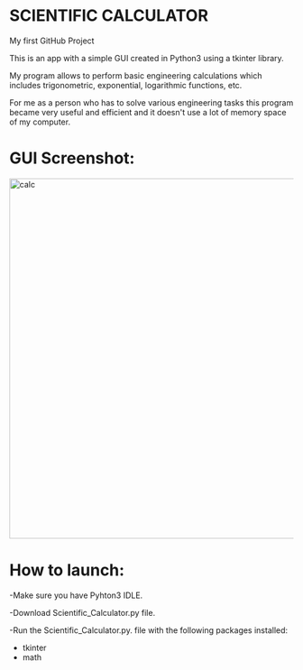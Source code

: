 # SCIENTIFIC CALCULATOR

My first GitHub Project

This is an app with a simple GUI created in Python3 using a tkinter library.

My program allows to perform basic engineering calculations which includes trigonometric, exponential, logarithmic functions, etc.

For me as a person who has to solve various engineering tasks this program became very useful and efficient and it doesn't use a lot of memory space of my computer.

# GUI Screenshot:

<img width="639" alt="calc" src="https://user-images.githubusercontent.com/61244643/100527356-d0f1ca00-319f-11eb-8c70-40565ad70a7f.png">

# How to launch:

-Make sure you have Pyhton3 IDLE.

-Download Scientific_Calculator.py file.

-Run the Scientific_Calculator.py. file with the following packages installed:

 - tkinter
 - math


